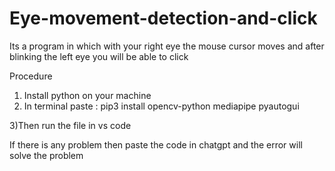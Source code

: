# Eye-movement-detection-and-click


Its a program in which with your right eye the mouse cursor moves and after blinking the left eye you will be able to click 

Procedure 

1) Install python on your machine 
2) In terminal paste   :    pip3 install opencv-python mediapipe pyautogui

3)Then run the file in vs code 


If there is any problem then paste the code in chatgpt and the error will solve the problem 
